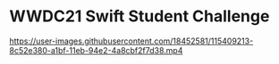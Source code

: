 # WWDC21 Swift Student Challenge

https://user-images.githubusercontent.com/18452581/115409213-8c52e380-a1bf-11eb-94e2-4a8cbf2f7d38.mp4

